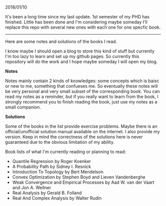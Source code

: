 2018/01/10

It's been a long time since my last update. 1st semester of my PHD has finished. Little has been done and I'm considering maybe someday I'll replace this repo with several new ones with each one for one specfic book.

---

Here are some notes and solutions of the books I read.

I know maybe I should open a blog to store this kind of stuff but currently I'm too lazy to learn and set up my github pages. So currently this repository will do the work and I hope maybe someday I will open my blog.

**Notes** 

Notes mainly contain 2 kinds of knowledges: some concepts which is baisc or new to me, something that confueses me. So eventually these notes will be very personal and very small subset of the corresponding book. You can read my notes as a reminder, but if you really want to learn from the book, I strongly recommend you to finish reading the book, just use my notes as a small companion.

**Solutions**

Some of the books in the list provide exercise problems. Maybe there is an official/unofficial solution manual available on the internet. I also provide my version. Keep in mind the correctness of the solutions here is never guaranteed due to the obvious limitation of my ability.

Book lists of what I'm currently reading or planning to read:

* Quantile Regression by Roger Koenker
* A Probability Path by Sidney I. Resnick
* Introduction To Topology by Bert Mendelson
* Convex Optimization by Stephen Boyd and Lieven Vandenberghe
* Weak Convergence and Empirical Processes by Aad W. van der Vaart and Jon A. Wellner
* Real Analysis by Gerald B. Folland
* Real And Complex Analysis by Walter Rudin